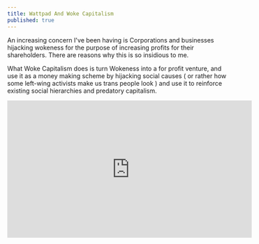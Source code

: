 ```yaml
---
title: Wattpad And Woke Capitalism
published: true
---
```

An increasing concern I've been having is Corporations and businesses hijacking wokeness for the purpose of increasing profits for their shareholders. There are reasons why this is so insidious to me.

What Woke Capitalism does is turn Wokeness into a for profit venture, and use it as a money making scheme by hijacking social causes ( or rather how some left-wing activists make us trans people look ) and use it to reinforce existing social hierarchies and predatory capitalism.

<iframe width="560" height="315" sandbox="allow-same-origin allow-scripts allow-popups" src="https://video.ploud.jp/videos/embed/d0aa6259-5db8-4373-a60d-4dc8fc6e4d8d" frameborder="0" allowfullscreen></iframe>
